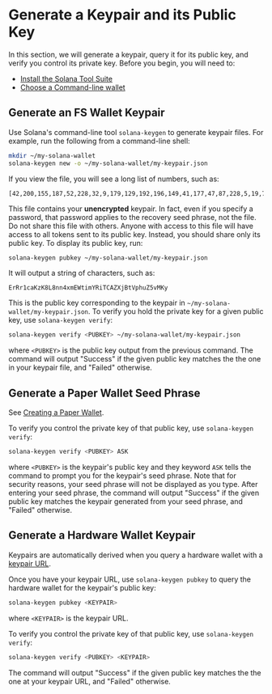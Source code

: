 # Generate a Keypair and its Public Key

In this section, we will generate a keypair, query it for its public key,
and verify you control its private key. Before you begin, you will need
to:

* [Install the Solana Tool Suite](install-solana-cli-tools.md)
* [Choose a Command-line wallet](../wallet/cli-wallets.md)

## Generate an FS Wallet Keypair

Use Solana's command-line tool `solana-keygen` to generate keypair files. For
example, run the following from a command-line shell:

```bash
mkdir ~/my-solana-wallet
solana-keygen new -o ~/my-solana-wallet/my-keypair.json
```

If you view the file, you will see a long list of numbers, such as:

```text
[42,200,155,187,52,228,32,9,179,129,192,196,149,41,177,47,87,228,5,19,70,82,170,6,142,114,68,85,124,34,165,216,110,186,177,254,198,143,235,59,173,59,17,250,142,32,66,162,130,62,53,252,48,33,148,38,149,17,81,154,95,178,163,164]
```

This file contains your **unencrypted** keypair. In fact, even if you specify
a password, that password applies to the recovery seed phrase, not the file. Do
not share this file with others. Anyone with access to this file will have access
to all tokens sent to its public key. Instead, you should share only its public
key. To display its public key, run:

```bash
solana-keygen pubkey ~/my-solana-wallet/my-keypair.json
```

It will output a string of characters, such as:

```text
ErRr1caKzK8L8nn4xmEWtimYRiTCAZXjBtVphuZ5vMKy
```

This is the public key corresponding to the keypair in `~/my-solana-wallet/my-keypair.json`.
To verify you hold the private key for a given public key, use `solana-keygen verify`:

```bash
solana-keygen verify <PUBKEY> ~/my-solana-wallet/my-keypair.json
```

where `<PUBKEY>` is the public key output from the previous command.
The command will output "Success" if the given public key matches the
the one in your keypair file, and "Failed" otherwise.

## Generate a Paper Wallet Seed Phrase

See [Creating a Paper Wallet](../paper-wallet/paper-wallet-usage.md#creating-a-paper-wallet).

To verify you control the private key of that public key, use `solana-keygen verify`:

```bash
solana-keygen verify <PUBKEY> ASK
```

where `<PUBKEY>` is the keypair's public key and they keyword `ASK` tells the
command to prompt you for the keypair's seed phrase. Note that for security
reasons, your seed phrase will not be displayed as you type. After entering your
seed phrase, the command will output "Success" if the given public key matches the
keypair generated from your seed phrase, and "Failed" otherwise.

## Generate a Hardware Wallet Keypair

Keypairs are automatically derived when you query a hardware wallet with a
[keypair URL](../remote-wallet#specify-a-hardware-wallet-key).

Once you have your keypair URL, use `solana-keygen pubkey` to query the hardware
wallet for the keypair's public key:

```bash
solana-keygen pubkey <KEYPAIR>
```

where `<KEYPAIR>` is the keypair URL.

To verify you control the private key of that public key, use `solana-keygen verify`:

```bash
solana-keygen verify <PUBKEY> <KEYPAIR>
```

The command will output "Success" if the given public key matches the
the one at your keypair URL, and "Failed" otherwise.
